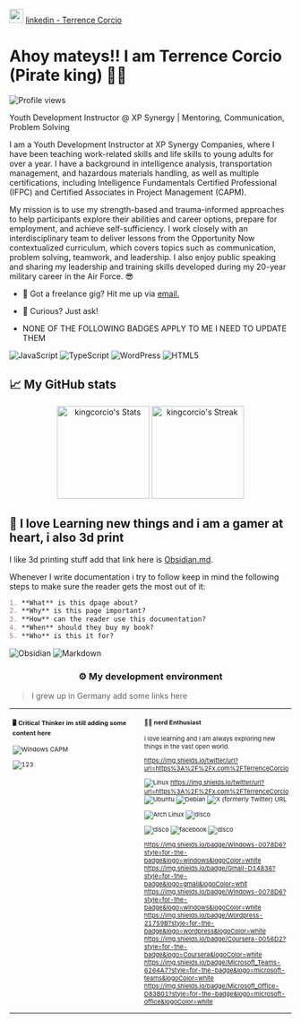 <img src="https://upload.wikimedia.org/wikipedia/commons/thumb/c/ca/LinkedIn_logo_initials.png/600px-LinkedIn_logo_initials.png?20140125013055" width="25" height="25"> [linkedin - Terrence Corcio](https://www.linkedin.com/in/corcio)

# Ahoy mateys!! I am Terrence Corcio (Pirate king) 🏴‍☠️

![Profile views](https://komarev.com/ghpvc/?username=kingcorcio&label=Profile%20views&color=60598F&style=flat)

<div class="github-introduction">

Youth Development Instructor @ XP Synergy | Mentoring, Communication, Problem Solving

I am a Youth Development Instructor at XP Synergy Companies, where I have been teaching work-related skills and life skills to young adults for over a year. I have a background in intelligence analysis, transportation management, and hazardous materials handling, as well as multiple certifications, including Intelligence Fundamentals Certified Professional (IFPC) and Certified Associates in Project Management (CAPM).

My mission is to use my strength-based and trauma-informed approaches to help participants explore their abilities and career options, prepare for employment, and achieve self-sufficiency. I work closely with an interdisciplinary team to deliver lessons from the Opportunity Now contextualized curriculum, which covers topics such as communication, problem solving, teamwork, and leadership. I also enjoy public speaking and sharing my leadership and training skills developed during my 20-year military career in the Air Force. 😎

</div>

- 💼 Got a freelance gig? Hit me up via <a href="mailto:kingcorcio@yahoo.com">email.</a>
- 💬 Curious? Just ask!

- NONE OF THE FOLLOWING BADGES APPLY TO ME I NEED TO UPDATE THEM

<div class="badges-intro">

![JavaScript](https://img.shields.io/badge/-JavaScript-000000?style=flat&logo=javascript&logoColor=#F7DF1E)
![TypeScript](https://img.shields.io/badge/-TypeScript-000000?style=flat&logo=typescript&logoColor=#3178C6)
![WordPress](https://img.shields.io/badge/-WordPress-000000?style=flat&logo=wordpress&logoColor=#21759B)
![HTML5](https://img.shields.io/badge/-HTML5-000000?style=flat&logo=html5&logoColor=#E34F26)
 

</div>

## 📈 My GitHub stats

<div class="badges-githubstats">
  <p align="center">
    <img src="https://github-readme-stats.vercel.app/api?username=kingcorcio&theme=tokyonight&show_icons=true&hide_border=true&count_private=true" alt="kingcorcio's Stats" height="165">
    <img src="https://github-readme-streak-stats.herokuapp.com/?user=kingcorcio&theme=tokyonight&hide_border=true" alt="kingcorcio's Streak" height="165">
  </p>
</div>

## 📃 I love Learning new things and i am a gamer at heart, i also 3d print

I like 3d printing stuff add that link here is <a href="https://obsidian.md/" target="_blank">Obsidian.md</a>.

Whenever I write documentation i try to follow keep in mind the following steps to make sure the reader gets the most out of it:

```markdown
1. **What** is this dpage about?
2. **Why** is this page important?
3. **How** can the reader use this documentation?
4. **When** should they buy my book?
5. **Who** is this it for?
```

![Obsidian](https://img.shields.io/badge/-Obsidian-503D4D?style=flat&logo=obsidian&logoColor=#0078D6)
![Markdown](https://img.shields.io/badge/-Markdown-000000?style=flat&logo=markdown&logoColor=#000000)

### <p align="center">⚙️ My development environment </p>

> I grew up in Germany  add some links here

<div class="table-devenvironment">
  <table style="font-size: 11px">
  <tr>
  <td valign="top" width="50%">
  
  #### 🖥️ Critical Thinker im still adding some content here
  
  ![Windows](https://img.shields.io/badge/-Windows-503D4D?style=flat&logo=windows&logoColor=#0078D6)
CAPM
 
 ![123](https://github.com/user-attachments/assets/8432595f-cf2c-4682-8eb2-aff88d2a1745)

  
  </td>
  <td valign="top" width="50%">
  
  #### 🏴‍☠️ nerd Enthusiast
  
  I love learning and I am always exploring new things in the vast open world.

  https://img.shields.io/twitter/url?url=https%3A%2F%2Fx.com%2FTerrenceCorcio

  ![Linux](https://img.shields.io/badge/-Linux-000000?style=flat&logo=linux&logoColor=#FCC624)
  https://img.shields.io/twitter/url?url=https%3A%2F%2Fx.com%2FTerrenceCorcio
  ![Ubuntu](https://img.shields.io/badge/-Ubuntu-000000?style=flat&logo=ubuntu&logoColor=#E95420)
  ![Debian](https://img.shields.io/badge/-Debian-000000?style=flat&logo=debian&logoColor=#A81D33)
  ![X (formerly Twitter) URL](https://img.shields.io/twitter/url?url=https%3A%2F%2Fx.com%2FTerrenceCorcio)

  ![Arch Linux](https://img.shields.io/badge/-Arch%20Linux-000000?style=flat&logo=arch-linux&logoColor=#1793D1)
  ![disco](https://img.shields.io/badge/Discord-5865F2?style=for-the-badge&logo=discord&logoColor=white)

  ![disco](https://img.shields.io/badge/Discord-5865F2?style=for-the-badge&logo=discord&logoColor=white)
  ![facebook]([https://img.shields.io/badge/Facebook-1877F2?style=for-the-badge&logo=facebook&logoColor=white)
    ![disco](https://img.shields.io/badge/LinkedIn-0077B5?style=for-the-badge&logo=linkedin&logoColor=white)
    
  https://img.shields.io/badge/Windows-0078D6?style=for-the-badge&logo=windows&logoColor=white
	https://img.shields.io/badge/Gmail-D14836?style=for-the-badge&logo=gmail&logoColor=whit
 	https://img.shields.io/badge/Windows-0078D6?style=for-the-badge&logo=windows&logoColor=white
  https://img.shields.io/badge/Wordpress-21759B?style=for-the-badge&logo=wordpress&logoColor=white
 	https://img.shields.io/badge/Coursera-0056D2?style=for-the-badge&logo=Coursera&logoColor=white
  	https://img.shields.io/badge/Microsoft_Teams-6264A7?style=for-the-badge&logo=microsoft-teams&logoColor=white
  	https://img.shields.io/badge/Microsoft_Office-D83B01?style=for-the-badge&logo=microsoft-office&logoColor=white


   
  </td>
  </tr>
  </table>
</div>
